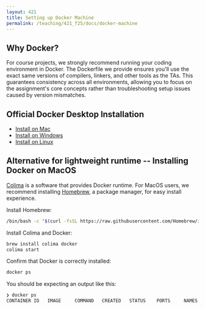 ```yaml
---
layout: 421 
title: Setting up Docker Machine
permalink: /teaching/421_f25/docs/docker-machine
---
```


## Why Docker?
For course projects, we strongly recommend running your coding environment in Docker. The Dockerfile we provide ensures you'll use the exact same versions of compilers, linkers, and other tools as the TAs. This guarantees consistency across all environments, allowing you to focus on the assignment's core concepts rather than troubleshooting setup issues caused by version mismatches.

## Official Docker Desktop Installation
- [Install on Mac](https://docs.docker.com/desktop/setup/install/mac-install/)
- [Install on Windows](https://docs.docker.com/desktop/setup/install/windows-install/)
- [Install on Linux](https://docs.docker.com/desktop/setup/install/linux/)

## Alternative for lightweight runtime -- Installing Docker on MacOS
[Colima](https://github.com/abiosoft/colima) is a software that provides Docker runtime. For MacOS users, we recommend installing [Homebrew](https://brew.sh/), a package manager, for easy install experience.

Install Homebrew:
```bash
/bin/bash -c "$(curl -fsSL https://raw.githubusercontent.com/Homebrew/install/HEAD/install.sh)"
```
Install Colima and Docker:
```bash
brew install colima docker
colima start
```

Confirm that Docker is correctly installed:
```bash
docker ps
```

You should be expecting an output like this:
```bash
❯ docker ps
CONTAINER ID   IMAGE     COMMAND   CREATED   STATUS    PORTS     NAMES
```